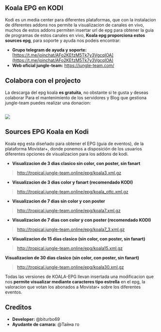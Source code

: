 ## Koala EPG en KODI

Kodi es un media center para diferentes plataformas, que con la instalacion de diferentes addons nos permite la visualizacion de canales en vivo, muchos de estos addons  permiten insertar url de epg para obtener la guia de programas de estos canales en vivo, **Koala epg proporciona estos sources epg**, para soporte y ayuda nos podeis encontrar:
*   **Grupo telegram de ayuda y soporte:** [https://t.me/joinchat/AFo2KEfzM5Tk7y3VgcqIOA](https://t.me/joinchat/AFo2KEfzM5Tk7y3VgcqIOA)
*   **Web oficial jungle-team:** https://jungle-team.com/

## Colabora con el projecto
La descarga del epg koala  **es gratuita**, no obstante si te gusta y deseas colaborar Para el mantenimiento de los servidores y Blog que gestiona jungle-team puedes realizar una donacion:

## [![](https://jungle-team.com/wp-content/uploads/2022/08/paypal-logo-4.png)](https://www.paypal.me/jungleteam)


## Sources EPG Koala en Kodi

Koala epg esta diseñado para obtener el EPG (guia de eventos), de la plataforma Movistar+, donde ponemos a disposición de los usuarios diferentes opciones de visualizacion para los addons de kodi.

 - **Visualizacion de 3 dias clasico sin color, con poster, sin fanart** 

> http://tropical.jungle-team.online/epg/koala3.xml.gz

 - **Visualizacion de 3 dias color y fanart (recomendado KODI)**

> http://tropical.jungle-team.online/epg/koala_ottc.xml.gz

 - **Visualizacion de 7 dias sin color y con poster**

> http://tropical.jungle-team.online/epg/koala7.xml.gz

 - **Visualizacion de 7 dias con color y con poster (recomendado KODI)**

> http://tropical.jungle-team.online/epg/koala7_3.xml.gz

 - **Visualizacion de 15 dias clasico (sin color, con poster, sin fanart)**

> http://tropical.jungle-team.online/epg/koala15.xml.gz

**Visualizacion de 30 dias clasico (sin color, con poster, sin fanart)**

> http://tropical.jungle-team.online/epg/koala30.xml.gz

Todas las versiones de KOALA-EPG llevan insertada una modificacion que nos **permite visualizar mediante caracteres tipo estrella** en el epg, la valoracion que votan los abonados a Movistar+ sobre los diferentes eventos.

## Creditos

 - **Developer:** @biturbo69
 - **Ayudante de camara:** @Тайна го
